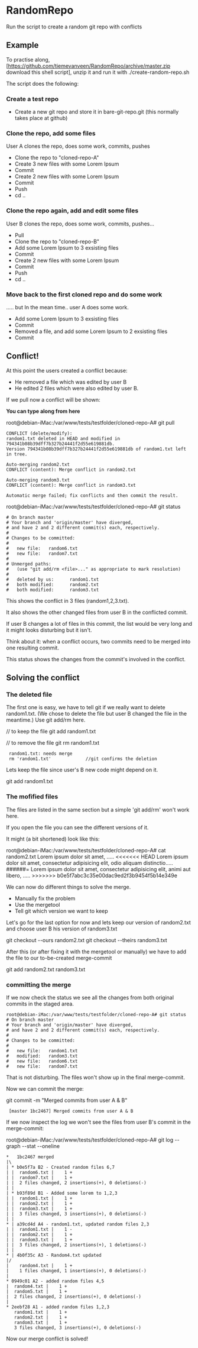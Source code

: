 # RandomRepo
Run the script to create a random git repo with conflicts

## Example ##

To practise along, [https://github.com/tiemevanveen/RandomRepo/archive/master.zip download this shell script], unzip it and run it with ./create-random-repo.sh

The script does the following: 

### Create a test repo ###
* Create a new git repo and store it in bare-git-repo.git (this normally takes place at github)

### Clone the repo, add some files ###

User A clones the repo, does some work, commits, pushes

* Clone the repo to "cloned-repo-A"
* Create 3 new files with some Lorem Ipsum
* Commit
* Create 2 new files with some Lorem Ipsum
* Commit
* Push
* cd ..

### Clone the repo again, add and edit some files ###

User B clones the repo, does some work, commits, pushes...

* Pull 
* Clone the repo to "cloned-repo-B"
* Add some Lorem Ipsum to 3 exsisting files
* Commit
* Create 2 new files with some Lorem Ipsum
* Commit
* Push
* cd ..

### Move back to the first cloned repo and do some work ###

..... but In the mean time.. user A does some work.

* Add some Lorem Ipsum to 3 exsisting files
* Commit
* Removed a file, and add some Lorem Ipsum to 2 exsisting files
* Commit

## Conflict! ##

At this point the users created a conflict because:

* He removed a file which was edited by user B
* He edited 2 files which were also edited by user B. 

If we pull now a conflict will be shown:

<b>You can type along from here</b>

 root@debian-iMac:/var/www/tests/testfolder/cloned-repo-A# git pull 
 
 	CONFLICT (delete/modify): 
 	random1.txt deleted in HEAD and modified in 794341b08b39dff7b327b24441f2d55e619881db. 
 	Version 794341b08b39dff7b327b24441f2d55e619881db of random1.txt left in tree.
 	
 	Auto-merging random2.txt
 	CONFLICT (content): Merge conflict in random2.txt
 	
 	Auto-merging random3.txt
 	CONFLICT (content): Merge conflict in random3.txt
 	
 	Automatic merge failed; fix conflicts and then commit the result.
 	
 root@debian-iMac:/var/www/tests/testfolder/cloned-repo-A# git status 
 
 	# On branch master
 	# Your branch and 'origin/master' have diverged,
 	# and have 2 and 2 different commit(s) each, respectively.
 	#
 	# Changes to be committed:
 	#
 	#	new file:   random6.txt
 	#	new file:   random7.txt
 	#
 	# Unmerged paths:
 	#   (use "git add/rm <file>..." as appropriate to mark resolution)
 	#
 	#	deleted by us:      random1.txt
 	#	both modified:      random2.txt
 	#	both modified:      random3.txt


This shows the conflict in 3 files (random1,2,3.txt).

It also shows the other changed files from user B in the conflicted commit. 

If user B changes a lot of files in this commit, the list would be very long and it might looks disturbing but it isn't.

Think about it: when a conflict occurs, two commits need to be merged into one resulting commit. 

This status shows the changes from the commit's involved in the conflict.

## Solving the conflict ##

### The deleted file ###

The first one is easy, we have to tell git if we really want to delete random1.txt. (We chose to delete the file but user B changed the file in the meantime.) Use git add/rm here.
 
 // to keep the file
 git add random1.txt
 
 // to remove the file
 git rm random1.txt
 	 
     random1.txt: needs merge
     rm 'random1.txt'             //git confirms the deletion 

Lets keep the file since user's B new code might depend on it.

 git add random1.txt

### The mofified files ###

The files are listed in the same section but a simple 'git add/rm' won't work here.

If you open the file you can see the different versions of it. 

It might (a bit shortened) look like this:

 root@debian-iMac:/var/www/tests/testfolder/cloned-repo-A# cat random2.txt 
  	Lorem ipsum dolor sit amet, .....
  	<<<<<<< HEAD
  	Lorem ipsum dolor sit amet, consectetur adipisicing elit, odio aliquam distinctio.....
  	######=
  	Lorem ipsum dolor sit amet, consectetur adipisicing elit, animi aut libero, .....
  	>>>>>>> b0e5f7abc3c35e00dac9ed2f3b9454f5b14e349e

We can now do different things to solve the merge. 
* Manually fix the problem
* Use the mergetool
* Tell git which version we want to keep

Let's go for the last option for now and lets keep our version of random2.txt and choose user B his version of random3.txt

 git checkout --ours random2.txt
 git checkout --theirs random3.txt

After this (or after fixing it with the mergetool or manually) we have to add the file to our to-be-created merge-commit

 git add random2.txt random3.txt

### committing the merge ###

If we now check the status we see all the changes from both original commits in the staged area. 

 	root@debian-iMac:/var/www/tests/testfolder/cloned-repo-A# git status
 	# On branch master
 	# Your branch and 'origin/master' have diverged,
 	# and have 2 and 2 different commit(s) each, respectively.
 	#
 	# Changes to be committed:
 	#
 	#	new file:   random1.txt
 	#	modified:   random3.txt
 	#	new file:   random6.txt
 	#	new file:   random7.txt

That is not disturbing. The files won't show up in the final merge-commit.

Now we can commit the merge:

 git commit -m "Merged commits from user A & B"
 
     [master 1bc2467] Merged commits from user A & B

If we now inspect the log we won't see the files from user B's commit in the merge-commit:

 root@debian-iMac:/var/www/tests/testfolder/cloned-repo-A# git log --graph --stat --oneline
 	
 	*   1bc2467 merged
 	|\  
 	| * b0e5f7a B2 - Created random files 6,7
 	| |  random6.txt |    1 +
 	| |  random7.txt |    1 +
 	| |  2 files changed, 2 insertions(+), 0 deletions(-)
 	| |  
 	| * b93f89d B1 - Added some lorem to 1,2,3
 	| |  random1.txt |    1 +
 	| |  random2.txt |    1 +
 	| |  random3.txt |    1 +
 	| |  3 files changed, 3 insertions(+), 0 deletions(-)
 	| |  
 	* | a39cd4d A4 - random1.txt, updated random files 2,3
 	| |  random1.txt |    1 -
 	| |  random2.txt |    1 +
 	| |  random3.txt |    1 +
 	| |  3 files changed, 2 insertions(+), 1 deletions(-)
 	| |  
 	* | 4b0f35c A3 - Random4.txt updated
 	|/  
 	|    random4.txt |    1 +
 	|    1 files changed, 1 insertions(+), 0 deletions(-)
 	|    
 	* 0949c01 A2 - added random files 4,5
 	|  random4.txt |    1 +
 	|  random5.txt |    1 +
 	|  2 files changed, 2 insertions(+), 0 deletions(-)
 	|  
 	* 2eebf28 A1 - added random files 1,2,3
 	   random1.txt |    1 +
 	   random2.txt |    1 +
 	   random3.txt |    1 +
 	   3 files changed, 3 insertions(+), 0 deletions(-)

Now our merge conflict is solved!
